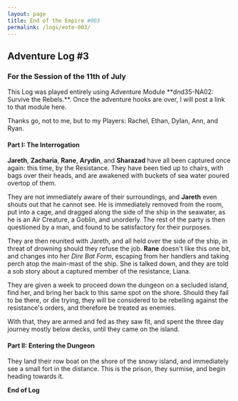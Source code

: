 ```yaml
---
layout: page
title: End of the Empire #003
permalink: /logs/eote-003/
---
```


## Adventure Log #3

### For the Session of the 11th of July

<div class="small box" markdown="1">
This Log was played entirely using Adventure Module **dnd35-NA02:
Survive the Rebels.**. Once the adventure hooks are over, I will post a
link to that module here.

Thanks go, not to me, but to my Players: Rachel, Ethan, Dylan, Ann, and
Ryan.

</div>

#### Part I: The Interrogation

**Jareth**, **Zacharia**, **Rane**, **Arydin**, and **Sharazad** have
all been captured once again: this time, by the Resistance. They have
been tied up to chairs, with bags over their heads, and are awakened
with buckets of sea water poured overtop of them.

They are not immediately aware of their surroundings, and **Jareth**
even shouts out that he cannot see. He is immediately removed from the
room, put into a cage, and dragged along the side of the ship in the
seawater, as he is an Air Creature, a Goblin, and unorderly. The rest of
the party is then questioned by a man, and found to be satisfactory for
their purposes.

They are then reunited with Jareth, and all held over the side of the
ship, in threat of drowning should they refuse the job. **Rane**
doesn\'t like this one bit, and changes into her *Dire Bat Form*,
escaping from her handlers and taking perch atop the main-mast of the
ship. She is talked down, and they are told a sob story about a captured
member of the resistance, Liana.

They are given a week to proceed down the dungeon on a secluded island,
find her, and bring her back to this same spot on the shore. Should they
fail to be there, or die trying, they will be considered to be rebelling
against the resistance\'s orders, and therefore be treated as enemies.

With that, they are armed and fed as they saw fit, and spent the three
day journey mostly below decks, until they came on the island.

#### Part II: Entering the Dungeon

They land their row boat on the shore of the snowy island, and
immediately see a small fort in the distance. This is the prison, they
surmise, and begin heading towards it.

**End of Log**

